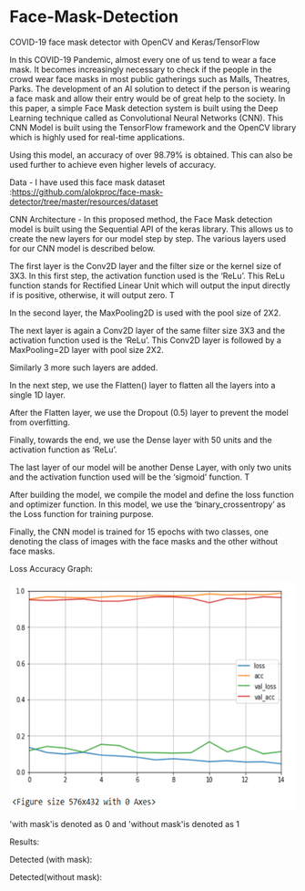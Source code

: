 # Face-Mask-Detection
COVID-19 face mask detector with OpenCV and Keras/TensorFlow

In this COVID-19 Pandemic, almost every one of us tend to wear a face mask. It becomes increasingly necessary to check if the people in the crowd wear face masks in most public gatherings such as Malls, Theatres, Parks. The development of an AI solution to detect if the person is wearing a face mask and allow their entry would be of great help to the society. In this paper, a simple Face Mask detection system is built using the Deep Learning technique called as Convolutional Neural Networks (CNN). This CNN Model is built using the TensorFlow framework and the OpenCV library which is highly used for real-time applications.

Using this model, an accuracy of over 98.79% is obtained. This can also be used further to achieve even higher levels of accuracy.

Data -
I have used this face mask dataset :https://github.com/alokproc/face-mask-detector/tree/master/resources/dataset

CNN Architecture -
In this proposed method, the Face Mask detection model is built using the Sequential API of the keras library. This allows us to create the new layers for our model step by step. The various layers used for our CNN model is described below.

The first layer is the Conv2D layer  and the filter size or the kernel size of 3X3. In this first step, the activation function used is the ‘ReLu’. This ReLu function stands for Rectified Linear Unit which will output the input directly if is positive, otherwise, it will output zero. T

In the second layer, the MaxPooling2D is used with the pool size of 2X2.

The next layer is again a Conv2D layer  of the same filter size 3X3 and the activation function used is the ‘ReLu’. This Conv2D layer is followed by a MaxPooling=2D layer with pool size 2X2.

Similarly 3 more such layers are added.

In the next step, we use the Flatten() layer to flatten all the layers into a single 1D layer.

After the Flatten layer, we use the Dropout (0.5) layer to prevent the model from overfitting.

Finally, towards the end, we use the Dense layer with 50 units and the activation function as ‘ReLu’.

The last layer of our model will be another Dense Layer, with only two units and the activation function used will be the ‘sigmoid’ function. T

After building the model, we compile the model and define the loss function and optimizer function. In this model, we use the ‘binary_crossentropy’ as the Loss function for training purpose.

Finally, the CNN model is trained for 15 epochs with two classes, one denoting the class of images with the face masks and the other without face masks.

Loss Accuracy Graph:
<p align="center">
<img src="https://github.com/Santhoshpsps/Face-Mask-Detection/blob/master/loss.PNG" height="400" width="500">
 </p>
 
 'with mask'is denoted as 0 and 'without mask'is denoted as  1
 
 Results:
 
 Detected (with mask):
 
 Detected(without mask):
 
 

